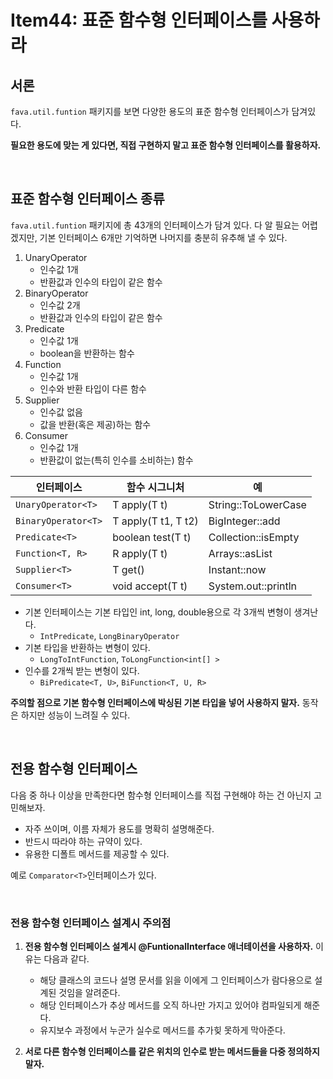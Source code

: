 # Item44: 표준 함수형 인터페이스를 사용하라

## 서론

`fava.util.funtion` 패키지를 보면 다양한 용도의 표준 함수형 인터페이스가 담겨있다.

**필요한 용도에 맞는 게 있다면, 직접 구현하지 말고 표준 함수형 인터페이스를 활용하자.**

</br >

## 표준 함수형 인터페이스 종류

`fava.util.funtion` 패키지에 총 43개의 인터페이스가 담겨 있다. 다 알 필요는 어렵겠지만, 기본 인터페이스 6개만 기억하면 나머지를 충분히 유추해 낼 수 있다.

1. UnaryOperator
   - 인수값 1개
   - 반환값과 인수의 타입이 같은 함수
2. BinaryOperator
   - 인수값 2개
   - 반환값과 인수의 타입이 같은 함수
3. Predicate
   - 인수값 1개
   - boolean을 반환하는 함수
4. Function
   - 인수값 1개
   - 인수와 반환 타입이 다른 함수
5. Supplier
   - 인수값 없음
   - 값을 반환(혹은 제공)하는 함수
6. Consumer
   - 인수값 1개
   - 반환값이 없는(특히 인수를 소비하는) 함수

| 인터페이스          | 함수 시그니처       | 예                  |
| ------------------- | ------------------- | ------------------- |
| `UnaryOperator<T>`  | T apply(T t)        | String::ToLowerCase |
| `BinaryOperator<T>` | T apply(T t1, T t2) | BigInteger::add     |
| `Predicate<T>`      | boolean test(T t)   | Collection::isEmpty |
| `Function<T, R>`    | R apply(T t)        | Arrays::asList      |
| `Supplier<T>`       | T get()             | Instant::now        |
| `Consumer<T>`       | void accept(T t)    | System.out::println |

- 기본 인터페이스는 기본 타입인 int, long, double용으로 각 3개씩 변형이 생겨난다.
  - `IntPredicate`, `LongBinaryOperator`
- 기본 타입을 반환하는 변형이 있다.
  - `LongToIntFunction`, `ToLongFunction<int[] >`
- 인수를 2개씩 받는 변형이 있다.
  - `BiPredicate<T, U>`, `BiFunction<T, U, R>`

**주의할 점으로 기본 함수형 인터페이스에 박싱된 기본 타입을 넣어 사용하지 말자.** 동작은 하지만 성능이 느려질 수 있다.

</br >

## 전용 함수형 인터페이스

다음 중 하나 이상을 만족한다면 함수형 인터페이스를 직접 구현해야 하는 건 아닌지 고민해보자.

- 자주 쓰이며, 이름 자체가 용도를 명확히 설명해준다.
- 반드시 따라야 하는 규약이 있다.
- 유용한 디폴트 메서드를 제공할 수 있다.

예로 `Comparator<T>`인터페이스가 있다.

</br >

### 전용 함수형 인터페이스 설계시 주의점

1. **전용 함수형 인터페이스 설계시 @FuntionalInterface 애너테이션을 사용하자.** 이유는 다음과 같다.
   - 해당 클래스의 코드나 설명 문서를 읽을 이에게 그 인터페이스가 람다용으로 설계된 것임을 알려준다.
   - 해당 인터페이스가 추상 메서드를 오직 하나만 가지고 있어야 컴파일되게 해준다.
   - 유지보수 과정에서 누군가 실수로 메서드를 추가힞 못하게 막아준다.

2. **서로 다른 함수형 인터페이스를 같은 위치의 인수로 받는 메서드들을 다중 정의하지 말자.**

